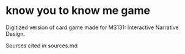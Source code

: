 # know you to know me game
Digitized version of card game made for MS131: Interactive Narrative Design.

Sources cited in sources.md
